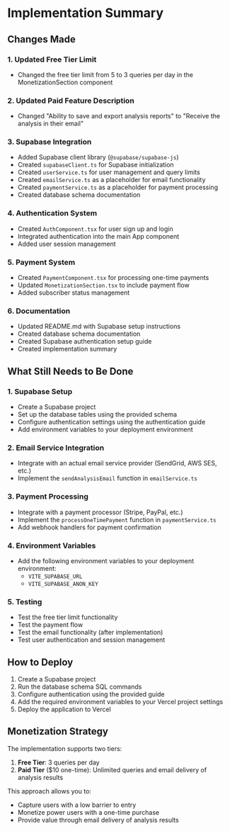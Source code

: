 # Implementation Summary

## Changes Made

### 1. Updated Free Tier Limit
- Changed the free tier limit from 5 to 3 queries per day in the MonetizationSection component

### 2. Updated Paid Feature Description
- Changed "Ability to save and export analysis reports" to "Receive the analysis in their email"

### 3. Supabase Integration
- Added Supabase client library (`@supabase/supabase-js`)
- Created `supabaseClient.ts` for Supabase initialization
- Created `userService.ts` for user management and query limits
- Created `emailService.ts` as a placeholder for email functionality
- Created `paymentService.ts` as a placeholder for payment processing
- Created database schema documentation

### 4. Authentication System
- Created `AuthComponent.tsx` for user sign up and login
- Integrated authentication into the main App component
- Added user session management

### 5. Payment System
- Created `PaymentComponent.tsx` for processing one-time payments
- Updated `MonetizationSection.tsx` to include payment flow
- Added subscriber status management

### 6. Documentation
- Updated README.md with Supabase setup instructions
- Created database schema documentation
- Created Supabase authentication setup guide
- Created implementation summary

## What Still Needs to Be Done

### 1. Supabase Setup
- Create a Supabase project
- Set up the database tables using the provided schema
- Configure authentication settings using the authentication guide
- Add environment variables to your deployment environment

### 2. Email Service Integration
- Integrate with an actual email service provider (SendGrid, AWS SES, etc.)
- Implement the `sendAnalysisEmail` function in `emailService.ts`

### 3. Payment Processing
- Integrate with a payment processor (Stripe, PayPal, etc.)
- Implement the `processOneTimePayment` function in `paymentService.ts`
- Add webhook handlers for payment confirmation

### 4. Environment Variables
- Add the following environment variables to your deployment environment:
  - `VITE_SUPABASE_URL`
  - `VITE_SUPABASE_ANON_KEY`

### 5. Testing
- Test the free tier limit functionality
- Test the payment flow
- Test the email functionality (after implementation)
- Test user authentication and session management

## How to Deploy

1. Create a Supabase project
2. Run the database schema SQL commands
3. Configure authentication using the provided guide
4. Add the required environment variables to your Vercel project settings
5. Deploy the application to Vercel

## Monetization Strategy

The implementation supports two tiers:
1. **Free Tier**: 3 queries per day
2. **Paid Tier** ($10 one-time): Unlimited queries and email delivery of analysis results

This approach allows you to:
- Capture users with a low barrier to entry
- Monetize power users with a one-time purchase
- Provide value through email delivery of analysis results